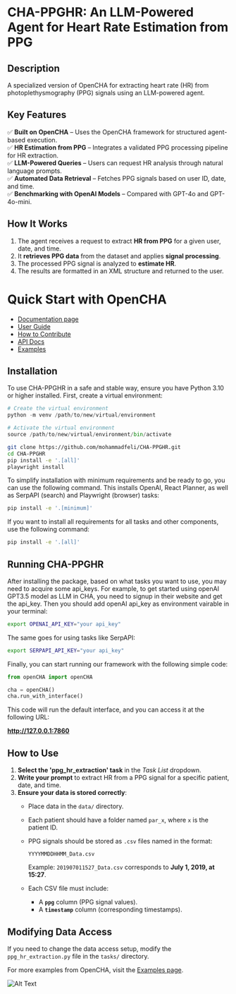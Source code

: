 # CHA-PPGHR: An LLM-Powered Agent for Heart Rate Estimation from PPG

## Description
A specialized version of OpenCHA for extracting heart rate (HR) from photoplethysmography (PPG) signals using an LLM-powered agent.

## Key Features
✅ **Built on OpenCHA** – Uses the OpenCHA framework for structured agent-based execution.  
✅ **HR Estimation from PPG** – Integrates a validated PPG processing pipeline for HR extraction.  
✅ **LLM-Powered Queries** – Users can request HR analysis through natural language prompts.  
✅ **Automated Data Retrieval** – Fetches PPG signals based on user ID, date, and time.  
✅ **Benchmarking with OpenAI Models** – Compared with GPT-4o and GPT-4o-mini.  

## How It Works
1. The agent receives a request to extract **HR from PPG** for a given user, date, and time.
2. It **retrieves PPG data** from the dataset and applies **signal processing**.
3. The processed PPG signal is analyzed to **estimate HR**.
4. The results are formatted in an XML structure and returned to the user.


Quick Start with OpenCHA
===========
* [Documentation page](https://docs.opencha.com)
* [User Guide](https://docs.opencha.com/user_guide/index.html)
* [How to Contribute](https://docs.opencha.com/user_guide/contribute.html)
* [API Docs](https://docs.opencha.com/api/index.html)
* [Examples](https://docs.opencha.com/examples/index.html)



Installation
-------------------

To use CHA-PPGHR in a safe and stable way, ensure you have Python 3.10 or higher installed. First, create a virtual environment:

```python
# Create the virtual environment
python -m venv /path/to/new/virtual/environment

# Activate the virtual environment
source /path/to/new/virtual/environment/bin/activate
```


```bash
git clone https://github.com/mohammadfeli/CHA-PPGHR.git
cd CHA-PPGHR
pip install -e '.[all]'
playwright install
```

To simplify installation with minimum requirements and be ready to go, you can use the following command. This installs OpenAI, React Planner, as well as SerpAPI (search) and Playwright (browser) tasks:

```bash
pip install -e '.[minimum]'
```

If you want to install all requirements for all tasks and other components, use the following command:

```bash
pip install -e '.[all]'
```



Running CHA-PPGHR
-------------------

After installing the package, based on what tasks you want to use, you may need to acquire some api_keys. For example, to get started using openAI GPT3.5 model as LLM in CHA, you need to signup
in their website and get the api_key. Then you should add openAI api_key as environment vairable in your terminal:

```bash
export OPENAI_API_KEY="your api_key"
```

The same goes for using tasks like SerpAPI:

```bash
export SERPAPI_API_KEY="your api_key"
```

Finally, you can start running our framework with the following simple code:

```python
from openCHA import openCHA

cha = openCHA()
cha.run_with_interface()
```

This code will run the default interface, and you can access it at the following URL:

**http://127.0.0.1:7860**
## How to Use

1. **Select the 'ppg_hr_extraction' task** in the *Task List* dropdown.  
2. **Write your prompt** to extract HR from a PPG signal for a specific patient, date, and time.  
3. **Ensure your data is stored correctly**:  
   - Place data in the `data/` directory.  
   - Each patient should have a folder named `par_x`, where `x` is the patient ID.  
   - PPG signals should be stored as `.csv` files named in the format:  

     ```plaintext
     YYYYMMDDHHMM_Data.csv
     ```

     Example: `201907011527_Data.csv` corresponds to **July 1, 2019, at 15:27**.  
   - Each CSV file must include:  
     - A **`ppg`** column (PPG signal values).  
     - A **`timestamp`** column (corresponding timestamps).  

## Modifying Data Access
If you need to change the data access setup, modify the `ppg_hr_extraction.py` file in the `tasks/` directory.

For more examples from OpenCHA, visit the [Examples page](https://docs.opencha.com/examples/index.html).

![Alt Text](https://docs.opencha.com/_images/Interface.png)
